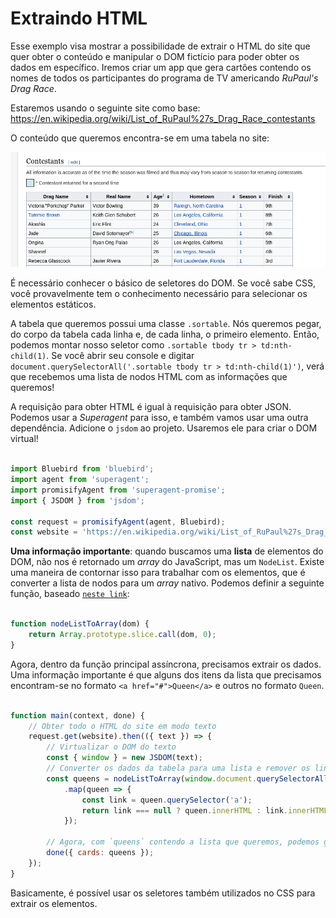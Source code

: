 # Extraindo HTML

Esse exemplo visa mostrar a possibilidade de extrair o HTML do site que quer
obter o conteúdo e manipular o DOM fictício para poder obter os dados em
específico. Iremos criar um app que gera cartões contendo os nomes
de todos os participantes do programa de TV americando _RuPaul's Drag Race_.

Estaremos usando o seguinte site como base: https://en.wikipedia.org/wiki/List_of_RuPaul%27s_Drag_Race_contestants

O conteúdo que queremos encontra-se em uma tabela no site:

![Tabela](../img/table.png)

É necessário conhecer o básico de seletores do DOM. Se você sabe CSS, você
provavelmente tem o conhecimento necessário para selecionar os elementos
estáticos.

A tabela que queremos possui uma classe ``.sortable``. Nós queremos pegar, do corpo da tabela cada linha e, de cada linha, o primeiro elemento. Então,
podemos montar nosso seletor como ``.sortable tbody tr > td:nth-child(1)``.
Se você abrir seu console e digitar ``document.querySelectorAll('.sortable tbody tr > td:nth-child(1)')``, verá que recebemos uma lista de nodos HTML com as informações que queremos!

A requisição para obter HTML é igual à requisição para obter JSON. Podemos usar a *Superagent* para isso, e também vamos usar uma outra dependência. Adicione o ``jsdom`` ao projeto. Usaremos ele para criar o DOM virtual!

```js

import Bluebird from 'bluebird';
import agent from 'superagent';
import promisifyAgent from 'superagent-promise';
import { JSDOM } from 'jsdom';

const request = promisifyAgent(agent, Bluebird);
const website = 'https://en.wikipedia.org/wiki/List_of_RuPaul%27s_Drag_Race_contestants';

```
**Uma informação importante**: quando buscamos uma **lista** de elementos do DOM,
não nos é retornado um *array* do JavaScript, mas um ``NodeList``. Existe uma
maneira de contornar isso para trabalhar com os elementos, que é converter a
lista de nodos para um *array* nativo. Podemos definir a seguinte função, baseado
[`neste link`](https://stackoverflow.com/questions/3199588/fastest-way-to-convert-javascript-nodelist-to-array):

``` js

function nodeListToArray(dom) {
    return Array.prototype.slice.call(dom, 0);
}
```

Agora, dentro da função principal assíncrona, precisamos extrair os dados.
Uma informação importante é que alguns dos itens da lista que precisamos
encontram-se no formato ``<a href="#">Queen</a>`` e outros no formato ``Queen``.

``` js

function main(context, done) {
    // Obter todo o HTML do site em modo texto
    request.get(website).then(({ text }) => {
        // Virtualizar o DOM do texto
        const { window } = new JSDOM(text);
        // Converter os dados da tabela para uma lista e remover os links
        const queens = nodeListToArray(window.document.querySelectorAll('.sortable tbody tr > td:nth-child(1)'))
            .map(queen => {
                const link = queen.querySelector('a');
                return link === null ? queen.innerHTML : link.innerHTML;
            });

        // Agora, com `queens` contendo a lista que queremos, podemos gerar os cartões
        done({ cards: queens });
    });
}
```
Basicamente, é possível usar os seletores também utilizados no CSS para extrair os elementos.